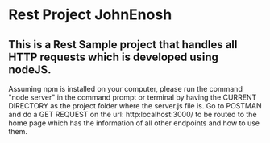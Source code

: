 # Rest Project JohnEnosh
## This is a Rest Sample project that handles all HTTP requests which is developed using nodeJS.
 Assuming npm is installed on your computer, please run the command "node server" in the command prompt or terminal by having the CURRENT DIRECTORY as the project folder where the server.js file is.
 Go to POSTMAN and do a GET REQUEST on the url: http:localhost:3000/ to be routed to the home page which has the information of all other endpoints and how to use them.